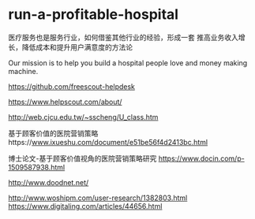 # run-a-profitable-hospital
医疗服务也是服务行业，如何借鉴其他行业的经验，形成一套 推高业务收入增长，降低成本和提升用户满意度的方法论

Our mission is to help you build a hospital people love and money making machine.



https://github.com/freescout-helpdesk       

https://www.helpscout.com/about/      

http://web.cjcu.edu.tw/~sscheng/U_class.htm     


基于顾客价值的医院营销策略https://www.ixueshu.com/document/e51be56f4d2413bc.html

博士论文-基于顾客价值视角的医院营销策略研究 https://www.docin.com/p-1509587938.html 

http://www.doodnet.net/

http://www.woshipm.com/user-research/1382803.html
https://www.digitaling.com/articles/44656.html
